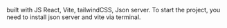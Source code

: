 built with JS React, Vite, tailwindCSS, Json server. To start the project, you need to install json server and vite via terminal. 
